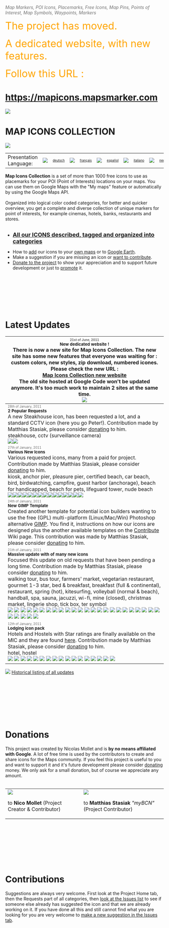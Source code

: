 <font color='#727272'><i>Map Markers, POI Icons, Placemarks, Free Icons, Map Pins, Points of Interest, Map Symbols, Waypoints, Markers</i> </font>

<font color='orange' size='6'>The project has moved. </font><br><br><font color='orange' size='6'>A dedicated website, with new features. </font><br><br><font color='orange' size='6'>Follow this URL : </font>

<h1><a href='https://mapicons.mapsmarker.com'>https://mapicons.mapsmarker.com</a></h1>

<a href='https://mapicons.mapsmarker.com'><img src='http://google-maps-icons.googlecode.com/files/mic-smallcap.gif' /></a>


<h1>MAP ICONS COLLECTION</h1>
<a href='http://code.google.com/p/google-maps-icons/wiki/IconDescriptions'><img src='http://google-maps-icons.googlecode.com/files/GMI-HomeBanner-20110110.jpg' /></a>

<table>
<tr>
<td>Presentation Language:</td>
<td width='30' align='right'><img src='http://google-maps-icons.googlecode.com/files/de.gif' /></td> <td align='left'><font color='#727272' size='1'><a href='Kartensymbole.md'>deutsch</a></font></td>
<td width='30' align='right'><img src='http://google-maps-icons.googlecode.com/files/fr.gif' /></td> <td align='left'><font color='#727272' size='1'><a href='IconesPlans.md'>français</a></font></td>
<td width='30' align='right'><img src='http://google-maps-icons.googlecode.com/files/es.gif' /></td> <td align='left'><font color='#727272' size='1'><a href='IconosMapas.md'>español</a></font></td>
<td width='30' align='right'><img src='http://google-maps-icons.googlecode.com/files/it.gif' /></td> <td align='left'><font color='#727272' size='1'><a href='IconeMappa.md'>italiano</a></font></td>
<td width='30' align='right'><img src='http://google-maps-icons.googlecode.com/files/nl.gif' /></td> <td align='left'><font color='#727272' size='1'><a href='Kaarticonen.md'>nederlands</a></font></td>
<td width='30' align='right'><img src='http://google-maps-icons.googlecode.com/files/br.gif' /></td> <td align='left'><font color='#727272' size='1'><a href='IconesMapas.md'>português</a></font></td>
</tr>
</table>

<b>Map Icons Collection</b> is a set of more than 1000 free icons to use as placemarks for your POI (Point of Interests) locations on your maps. You can use them on Google Maps with the "My maps" feature or automatically by using the Google Maps API.<br>
<br>
Organized into logical color coded categories, for better and quicker overview, you get a complete and diverse collection of unique markers for point of interests, for example cinemas, hotels, banks, restaurants and stores.<br>
<br>
<ul><li><font size='4'><b><a href='IconDescriptions.md'>All our ICONS described, tagged and organized into categories</a></b></font></li></ul>

<ul><li>How to <a href='HowToAddNewIcons.md'>add</a> our icons to your <a href='HowToAddNewIcons.md'>own maps</a> or to <a href='GoogleEarthTutorial.md'>Google Earth</a>.<br>
</li><li>Make a suggestion if you are missing an icon or <a href='Contribute.md'>want to contribute</a>.<br>
</li><li><a href='Donate.md'>Donate to the project</a> to show your appreciation and to support future development or just to <a href='Promote.md'>promote</a> it.</li></ul>

<br>
<br>
<BR><br>
<br>
<br>
<h1>Latest Updates</h1>
<table><thead><th><font color='#666666' size='1'>21st of June, 2011</font><br><font size='2'><b>New dedicated website !</b></font><br>There is now a new site for Map Icons Collection. The new site has some new features that everyone was waiting for : custom colors, new styles, zip download, numbered icones. Please check the new URL : <br><a href='http://mapicons.mapsmarker.com'>Map Icons Collection new website</a><br> The old site hosted at Google Code won't be updated anymore. It's too much work to maintain 2 sites at the same time.<br><img src='http://google-maps-icons.googlecode.com/files/mic-smallcap.gif' /> </th></thead><tbody>
<tr><td><font color='#666666' size='1'>28th of January, 2011</font><br><font size='2'><b>2 Popular Requests</b></font><br>A new Steakhouse icon, has been requested a lot, and a standard CCTV icon (here you go Peter!). Contribution made by Matthias Stasiak, please consider <a href='Donate.md'>donating</a> to him.<br>steakhouse, cctv (surveillance camera)<br><img src='http://google-maps-icons.googlecode.com/files/steakhouse2.png' /><img src='http://google-maps-icons.googlecode.com/files/cctv.png' />                                                                                                            </td></tr>
<tr><td><font color='#666666' size='1'>27th of January, 2011</font><br><font size='2'><b>Various New Icons</b></font><br>Various requested icons, many from a paid for project. Contribution made by Matthias Stasiak, please consider <a href='Donate.md'>donating</a> to him.<br>kiosk, anchor pier, pleasure pier, certified beach, car beach, bird, birdwatching, campfire, guest harbor (anchorage), beach for handicapped, beach for pets, lifeguard tower, nude beach<br><img src='http://google-maps-icons.googlecode.com/files/kiosk.png' /><img src='http://google-maps-icons.googlecode.com/files/pier-anchor.png' /><img src='http://google-maps-icons.googlecode.com/files/pier-pleasure.png' /><img src='http://google-maps-icons.googlecode.com/files/beach-certified.png' /><img src='http://google-maps-icons.googlecode.com/files/beach-car.png' /><img src='http://google-maps-icons.googlecode.com/files/bird.png' /><img src='http://google-maps-icons.googlecode.com/files/birdwatching.png' /><img src='http://google-maps-icons.googlecode.com/files/campfire.png' /><img src='http://google-maps-icons.googlecode.com/files/harbour-guest.png' /><img src='http://google-maps-icons.googlecode.com/files/beach-handicapped.png' /><img src='http://google-maps-icons.googlecode.com/files/wc-handicap.png' /><img src='http://google-maps-icons.googlecode.com/files/beach-pet.png' /><img src='http://google-maps-icons.googlecode.com/files/rv.png' /><img src='http://google-maps-icons.googlecode.com/files/lifeguard-tower.png' /><img src='http://google-maps-icons.googlecode.com/files/beach-nudist.png' /> </td></tr>
<tr><td><font color='#666666' size='1'>24th of January, 2011</font><br><font size='2'><b>New GIMP Template</b></font><br>Created another template for potential icon builders wanting to use the free (GPL) multi-platform (Linux/Mac/Win) Photoshop alternative <a href='http://www.GIMP.org'>GIMP</a>. You find it, instructions on how our icons are designed plus the another available templates on the <a href='Contribute.md'>Contribute</a> Wiki page. This contribution was made by Matthias Stasiak, please consider <a href='Donate.md'>donating</a> to him.                                                           </td></tr>
<tr><td><font color='#666666' size='1'>21th of January, 2011</font><br><font size='2'><b>Massive update with of many new icons</b></font><br>Focused this update on old requests that have been pending a long time. Contribution made by Matthias Stasiak, please consider <a href='Donate.md'>donating</a> to him.<br>walking tour, bus tour, farmers' market, vegetarian restaurant, gourmet 1-3 star, bed & breakfast, breakfast (full & continental), restaurant, spring (hot), kitesurfing, volleyball (normal & beach), handball, spa, sauna, jacuzzi, wi-fi, mine (closed), christmas market, lingerie shop, tick box, ter symbol <br> <img src='http://google-maps-icons.googlecode.com/files/walking-tour.png' /> <img src='http://google-maps-icons.googlecode.com/files/bus-tour.png' /> <img src='http://google-maps-icons.googlecode.com/files/market-farm.png' /> <img src='http://google-maps-icons.googlecode.com/files/vegetarian.png' /> <img src='http://google-maps-icons.googlecode.com/files/gourmet1star.png' />  <img src='http://google-maps-icons.googlecode.com/files/gourmet2star.png' /> <img src='http://google-maps-icons.googlecode.com/files/gourmet3star.png' /> <img src='http://google-maps-icons.googlecode.com/files/bedandbreakfast1.png' /> <img src='http://google-maps-icons.googlecode.com/files/bedandbreakfast2.png' /> <img src='http://google-maps-icons.googlecode.com/files/breakfast-full.png' /> <img src='http://google-maps-icons.googlecode.com/files/breakfast-continental.png' />  <img src='http://google-maps-icons.googlecode.com/files/restaurant2.png' /> <img src='http://google-maps-icons.googlecode.com/files/spring-hot.png' /> <img src='http://google-maps-icons.googlecode.com/files/kitesurfing.png' /> <img src='http://google-maps-icons.googlecode.com/files/volleyball-beach.png' /> <img src='http://google-maps-icons.googlecode.com/files/volleyball.png' /> <img src='http://google-maps-icons.googlecode.com/files/handball2.png' /> <img src='http://google-maps-icons.googlecode.com/files/spa.png' /> <img src='http://google-maps-icons.googlecode.com/files/sauna2.png' /> <img src='http://google-maps-icons.googlecode.com/files/jacuzzi.png' /> <img src='http://google-maps-icons.googlecode.com/files/wifi-logo.png' /> <img src='http://google-maps-icons.googlecode.com/files/wifi-logo+protected.png' /> <img src='http://google-maps-icons.googlecode.com/files/wifi-protected.png' /> <img src='http://google-maps-icons.googlecode.com/files/mine-closed.png' /> <img src='http://google-maps-icons.googlecode.com/files/market-christmas.png' /> <img src='http://google-maps-icons.googlecode.com/files/lingerie.png' /> <img src='http://google-maps-icons.googlecode.com/files/tickmark1.png' /> <img src='http://google-maps-icons.googlecode.com/files/tickmark2.png' /> <img src='http://google-maps-icons.googlecode.com/files/ter.png' /> </td></tr>
<tr><td><font color='#666666' size='1'>12th of January, 2011</font><br><font size='2'><b>Lodging icon pack</b></font><br>Hotels and Hostels with Star ratings are finally available on the MIC and they are found <a href='RestaurantsIcons.md'>here</a>. Contribution made by Matthias Stasiak, please consider <a href='Donate.md'>donating</a> to him.<br>hotel, hostel <br> <img src='http://google-maps-icons.googlecode.com/files/hostel1star.png' /> <img src='http://google-maps-icons.googlecode.com/files/hostel2star.png' /> <img src='http://google-maps-icons.googlecode.com/files/hostel3star.png' /> <img src='http://google-maps-icons.googlecode.com/files/hostel4star.png' /> <img src='http://google-maps-icons.googlecode.com/files/hostel5star.png' />  <img src='http://google-maps-icons.googlecode.com/files/hotel0star.png' /> <img src='http://google-maps-icons.googlecode.com/files/hotel1star.png' /> <img src='http://google-maps-icons.googlecode.com/files/hotel2star.png' /> <img src='http://google-maps-icons.googlecode.com/files/hotel3star.png' /> <img src='http://google-maps-icons.googlecode.com/files/hotel4star.png' /> <img src='http://google-maps-icons.googlecode.com/files/hotel5star.png' />  <img src='http://google-maps-icons.googlecode.com/files/hotel-h.png' /> <img src='http://google-maps-icons.googlecode.com/files/hotel1star.png' /> <img src='http://google-maps-icons.googlecode.com/files/hotel-h-2star.png' /> <img src='http://google-maps-icons.googlecode.com/files/hotel-h-3star.png' /> <img src='http://google-maps-icons.googlecode.com/files/hotel-h-4star.png' /> <img src='http://google-maps-icons.googlecode.com/files/hotel-h-5star.png' /> </td></tr></tbody></table>

<img src='http://google-maps-icons.googlecode.com/files/allupdates.png' /> <a href='AllUpdates.md'>Historical listing of all updates</a>

<br>
<br>
<BR><br>
<br>
<br>
<br>
<h1>Donations</h1>
This project was created by Nicolas Mollet and is <b>by no means affiliated with Google</b>. A lot of free time is used by the contributors to create and share icons for the Maps community. If you feel this project is useful to you and want to support it and it's future development please consider <a href='Donate.md'>donating</a> money.  We only ask for a small donation, but of course we appreciate any amount.<br>
<br>
<table cellpadding='12' cellspacing='0'>
<tr>
<td align='left' valign='top'>
<a href='https://www.paypal.com/cgi-bin/webscr?cmd=_donations&business=Nico%2eMollet%40gmail%2ecom&lc=US&item_name=Nicolas%20Mollet%20%28Map%20icon%20collection%29&item_number=Map%20icon%20collection&currency_code=EUR&bn=PP%2dDonationsBF%3abtn_donate_SM%2egif%3aNonHosted'><img src='https://www.paypal.com/en_US/i/btn/btn_donateCC_LG.gif' /></a>

to <b>Nico Mollet</b> (Project Creator & Contributor)<br>
</td>
<td align='left' valign='top'>
<a href='https://www.paypal.com/cgi-bin/webscr?cmd=_donations&business=Matthias%2eStasiak%40gmail%2ecom&lc=US&item_name=Matthias%20Stasiak%20%28Map%20icon%20collection%29&item_number=Map%20icon%20collection&currency_code=EUR&bn=PP%2dDonationsBF%3abtn_donateCC_LG%2egif%3aNonHosted'><img src='https://www.paypal.com/en_US/i/btn/btn_donateCC_LG.gif' /></a>

to <b>Matthias Stasiak</b> <i>"myBCN"</i> (Project Contributor)<br>
</td>
</tr>
</table>
<br>
<br>
<BR><br>
<br>
<br>
<br>
<h1>Contributions</h1>
Suggestions are always very welcome. First look at the Project Home tab, then the Requests part of all categories, then <a href='http://code.google.com/p/google-maps-icons/issues/list'>look at the Issues list</a> to see if someone else already has suggested the icon and that we are already working on it. If you have done all this and still cannot find what you are looking for you are very welcome to <a href='http://code.google.com/p/google-maps-icons/issues/entry'>make a new suggestion in the Issues tab</a>.